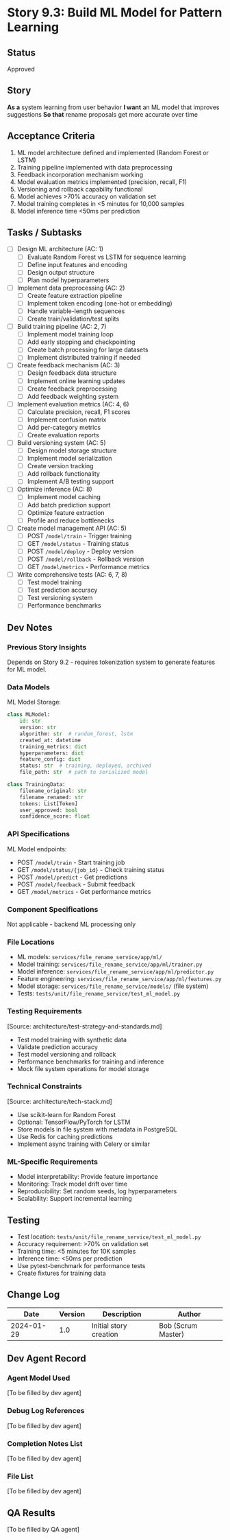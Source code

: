 # Story 9.3: Build ML Model for Pattern Learning

## Status
Approved

## Story
**As a** system learning from user behavior
**I want** an ML model that improves suggestions
**So that** rename proposals get more accurate over time

## Acceptance Criteria
1. ML model architecture defined and implemented (Random Forest or LSTM)
2. Training pipeline implemented with data preprocessing
3. Feedback incorporation mechanism working
4. Model evaluation metrics implemented (precision, recall, F1)
5. Versioning and rollback capability functional
6. Model achieves >70% accuracy on validation set
7. Model training completes in <5 minutes for 10,000 samples
8. Model inference time <50ms per prediction

## Tasks / Subtasks
- [ ] Design ML architecture (AC: 1)
  - [ ] Evaluate Random Forest vs LSTM for sequence learning
  - [ ] Define input features and encoding
  - [ ] Design output structure
  - [ ] Plan model hyperparameters
- [ ] Implement data preprocessing (AC: 2)
  - [ ] Create feature extraction pipeline
  - [ ] Implement token encoding (one-hot or embedding)
  - [ ] Handle variable-length sequences
  - [ ] Create train/validation/test splits
- [ ] Build training pipeline (AC: 2, 7)
  - [ ] Implement model training loop
  - [ ] Add early stopping and checkpointing
  - [ ] Create batch processing for large datasets
  - [ ] Implement distributed training if needed
- [ ] Create feedback mechanism (AC: 3)
  - [ ] Design feedback data structure
  - [ ] Implement online learning updates
  - [ ] Create feedback preprocessing
  - [ ] Add feedback weighting system
- [ ] Implement evaluation metrics (AC: 4, 6)
  - [ ] Calculate precision, recall, F1 scores
  - [ ] Implement confusion matrix
  - [ ] Add per-category metrics
  - [ ] Create evaluation reports
- [ ] Build versioning system (AC: 5)
  - [ ] Design model storage structure
  - [ ] Implement model serialization
  - [ ] Create version tracking
  - [ ] Add rollback functionality
  - [ ] Implement A/B testing support
- [ ] Optimize inference (AC: 8)
  - [ ] Implement model caching
  - [ ] Add batch prediction support
  - [ ] Optimize feature extraction
  - [ ] Profile and reduce bottlenecks
- [ ] Create model management API (AC: 5)
  - [ ] POST `/model/train` - Trigger training
  - [ ] GET `/model/status` - Training status
  - [ ] POST `/model/deploy` - Deploy version
  - [ ] POST `/model/rollback` - Rollback version
  - [ ] GET `/model/metrics` - Performance metrics
- [ ] Write comprehensive tests (AC: 6, 7, 8)
  - [ ] Test model training
  - [ ] Test prediction accuracy
  - [ ] Test versioning system
  - [ ] Performance benchmarks

## Dev Notes

### Previous Story Insights
Depends on Story 9.2 - requires tokenization system to generate features for ML model.

### Data Models
ML Model Storage:
```python
class MLModel:
    id: str
    version: str
    algorithm: str  # random_forest, lstm
    created_at: datetime
    training_metrics: dict
    hyperparameters: dict
    feature_config: dict
    status: str  # training, deployed, archived
    file_path: str  # path to serialized model

class TrainingData:
    filename_original: str
    filename_renamed: str
    tokens: List[Token]
    user_approved: bool
    confidence_score: float
```

### API Specifications
ML Model endpoints:
- POST `/model/train` - Start training job
- GET `/model/status/{job_id}` - Check training status
- POST `/model/predict` - Get predictions
- POST `/model/feedback` - Submit feedback
- GET `/model/metrics` - Get performance metrics

### Component Specifications
Not applicable - backend ML processing only

### File Locations
- ML models: `services/file_rename_service/app/ml/`
- Model training: `services/file_rename_service/app/ml/trainer.py`
- Model inference: `services/file_rename_service/app/ml/predictor.py`
- Feature engineering: `services/file_rename_service/app/ml/features.py`
- Model storage: `services/file_rename_service/models/` (file system)
- Tests: `tests/unit/file_rename_service/test_ml_model.py`

### Testing Requirements
[Source: architecture/test-strategy-and-standards.md]
- Test model training with synthetic data
- Validate prediction accuracy
- Test model versioning and rollback
- Performance benchmarks for training and inference
- Mock file system operations for model storage

### Technical Constraints
[Source: architecture/tech-stack.md]
- Use scikit-learn for Random Forest
- Optional: TensorFlow/PyTorch for LSTM
- Store models in file system with metadata in PostgreSQL
- Use Redis for caching predictions
- Implement async training with Celery or similar

### ML-Specific Requirements
- Model interpretability: Provide feature importance
- Monitoring: Track model drift over time
- Reproducibility: Set random seeds, log hyperparameters
- Scalability: Support incremental learning

## Testing
- Test location: `tests/unit/file_rename_service/test_ml_model.py`
- Accuracy requirement: >70% on validation set
- Training time: <5 minutes for 10K samples
- Inference time: <50ms per prediction
- Use pytest-benchmark for performance tests
- Create fixtures for training data

## Change Log
| Date | Version | Description | Author |
|------|---------|-------------|--------|
| 2024-01-29 | 1.0 | Initial story creation | Bob (Scrum Master) |

## Dev Agent Record

### Agent Model Used
[To be filled by dev agent]

### Debug Log References
[To be filled by dev agent]

### Completion Notes List
[To be filled by dev agent]

### File List
[To be filled by dev agent]

## QA Results
[To be filled by QA agent]
